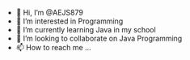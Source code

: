 - 👋 Hi, I’m @AEJS879
- 👀 I’m interested in Programming
- 🌱 I’m currently learning Java in my school
- 💞️ I’m looking to collaborate on Java Programming
- 📫 How to reach me ...

<!---
AEJS879/AEJS879 is a ✨ special ✨ repository because its `README.md` (this file) appears on your GitHub profile.
You can click the Preview link to take a look at your changes.
--->
